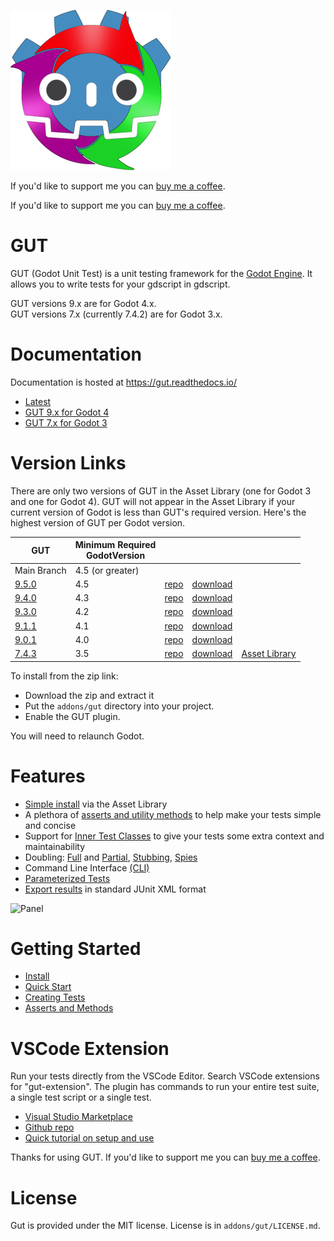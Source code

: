 ![gut logo](images/gut_logo_256x256.png)


If you'd like to support me you can [buy me a coffee](https://buymeacoffee.com/bitwes).

If you'd like to support me you can [buy me a coffee](https://buymeacoffee.com/bitwes).

# GUT
GUT (Godot Unit Test) is a unit testing framework for the [Godot Engine](https://godotengine.org/).  It allows you to write tests for your gdscript in gdscript.

GUT versions 9.x are for Godot 4.x.<br>
GUT versions 7.x (currently 7.4.2) are for Godot 3.x.




# Documentation
Documentation is hosted at https://gut.readthedocs.io/
* [Latest](https://gut.readthedocs.io/en/latest)
* [GUT 9.x for Godot 4](https://gut.readthedocs.io/en/v9.5.0/Quick-Start.html)
* [GUT 7.x for Godot 3](https://gut.readthedocs.io/en/v7.4.2/Quick-Start.html)




# Version Links
There are only two versions of GUT in the Asset Library (one for Godot 3 and one for Godot 4).  GUT will not appear in the Asset Library if your current version of Godot is less than GUT's required version.  Here's the highest version of GUT per Godot version.

|GUT|Minimum Required <br>GodotVersion||||
|-|-|-|-|-|
|Main Branch |4.5 (or greater)| | |
|[9.5.0](https://github.com/bitwes/Gut/releases/tag/v9.4.0)|4.5|[repo](https://github.com/bitwes/Gut/tree/v9.5.0)|[download](https://github.com/bitwes/Gut/archive/refs/tags/v9.5.0.zip)||
|[9.4.0](https://github.com/bitwes/Gut/releases/tag/v9.4.0)|4.3|[repo](https://github.com/bitwes/Gut/tree/v9.4.0)|[download](https://github.com/bitwes/Gut/archive/refs/tags/v9.4.0.zip)||
|[9.3.0](https://github.com/bitwes/Gut/releases/tag/v9.3.0)|4.2|[repo](https://github.com/bitwes/Gut/tree/v9.3.0)|[download](https://github.com/bitwes/Gut/archive/refs/tags/v9.3.0.zip)||
|[9.1.1](https://github.com/bitwes/Gut/releases/tag/v9.1.1)|4.1|[repo](https://github.com/bitwes/Gut/tree/v9.1.1)|[download](https://github.com/bitwes/Gut/archive/refs/tags/v9.1.1.zip)||
|[9.0.1](https://github.com/bitwes/Gut/releases/tag/v9.0.1)|4.0|[repo](https://github.com/bitwes/Gut/tree/v9.0.1)|[download](https://github.com/bitwes/Gut/archive/refs/tags/v9.0.1.zip)||
|[7.4.3](https://github.com/bitwes/Gut/releases/tag/v7.4.3)|3.5|[repo](https://github.com/bitwes/Gut/tree/v7.4.3)|[download](https://github.com/bitwes/Gut/archive/refs/tags/v7.4.3.zip)|[Asset Library](https://godotengine.org/asset-library/asset/54)|

To install from the zip link:
* Download the zip and extract it
* Put the `addons/gut` directory into your project.
* Enable the GUT plugin.

You will need to relaunch Godot.




# Features
* [Simple install](https://gut.readthedocs.io/en/latest/Install.html) via the Asset Library
* A plethora of [asserts and utility methods](https://gut.readthedocs.io/en/latest/Asserts-and-Methods.html) to help make your tests simple and concise
* Support for [Inner Test Classes](https://gut.readthedocs.io/en/latest/Inner-Test-Classes.html) to give your tests some extra context and maintainability
* Doubling:  [Full](https://gut.readthedocs.io/en/latest/Doubles.html) and [Partial](https://gut.readthedocs.io/en/latest/Partial-Doubles.html), [Stubbing](https://gut.readthedocs.io/en/latest/Stubbing.html), [Spies](https://gut.readthedocs.io/en/latest/Spies.html)
* Command Line Interface [(CLI)](https://gut.readthedocs.io/en/latest/Command-Line.html)
* [Parameterized Tests](https://gut.readthedocs.io/en/latest/Parameterized-Tests.html)
* [Export results](https://gut.readthedocs.io/en/latest/Export-Test-Results.html) in standard JUnit XML format

![Panel](https://gut.readthedocs.io/en/latest/_images/gut_panel.png)




# Getting Started
* [Install](https://gut.readthedocs.io/en/latest/Install.html)
* [Quick Start](https://gut.readthedocs.io/en/latest/Quick-Start.html)
* [Creating Tests](https://gut.readthedocs.io/en/latest/Creating-Tests.html)
* [Asserts and Methods](https://gut.readthedocs.io/en/latest/Asserts-and-Methods.html)




# VSCode Extension
Run your tests directly from the VSCode Editor.  Search VSCode extensions for "gut-extension".  The plugin has commands to run your entire test suite, a single test script or a single test.
* [Visual Studio Marketplace](https://marketplace.visualstudio.com/items?itemName=bitwes.gut-extension)
* [Github repo](https://github.com/bitwes/gut-extension)
* [Quick tutorial on setup and use](https://youtu.be/pqcA8A52CMs)


Thanks for using GUT.  If you'd like to support me you can [buy me a coffee](https://buymeacoffee.com/bitwes).

# License
Gut is provided under the MIT license.  License is in `addons/gut/LICENSE.md`.

